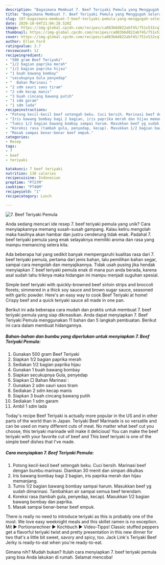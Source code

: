 ```yaml
---
description: "Bagaimana Membuat 7. Beef Teriyaki Pemula yang Menggugah Selera"
title: "Bagaimana Membuat 7. Beef Teriyaki Pemula yang Menggugah Selera"
slug: 197-bagaimana-membuat-7-beef-teriyaki-pemula-yang-menggugah-selera
date: 2020-10-04T21:04:28.520Z
image: https://img-global.cpcdn.com/recipes/ca083b6d822abf45/751x532cq70/7-beef-teriyaki-pemula-foto-resep-utama.jpg
thumbnail: https://img-global.cpcdn.com/recipes/ca083b6d822abf45/751x532cq70/7-beef-teriyaki-pemula-foto-resep-utama.jpg
cover: https://img-global.cpcdn.com/recipes/ca083b6d822abf45/751x532cq70/7-beef-teriyaki-pemula-foto-resep-utama.jpg
author: Ellen Ford
ratingvalue: 3.7
reviewcount: 12
recipeingredient:
- "500 gram Beef Teriyaki"
- "1/2 bagian paprika merah"
- "1/2 bagian paprika hijau"
- "1 buah bawang bombay"
- "secukupnya Gula penyedap"
- "  Bahan Marinasi "
- "2 sdm sauri saos tiram"
- "2 sdm kecap manis"
- "3 buah cincang bawang putih"
- "1 sdm garam"
- "1 sdm lada"
recipeinstructions:
- "Potong kecil-kecil beef setengah beku. Cuci bersih. Marinasi beef dengan bumbu marinasi. Diamkan 30 menit dan simpan dikulkas"
- "Iris bawang bombay bagi 2 bagian, iris paprika merah dan hijau memanjang."
- "Tumis 1/2 bagian bawang bombay sampai harum. Masukkan beef yg sudah dimarinasi. Tambahkan air sampai semua beef terendam."
- "Koreksi rasa (tambah gula, penyedap, kecap). Masukkan 1/2 bagian bawang bombay dan paprika."
- "Masak sampai benar-benar beef empuk."
categories:
- Resep
tags:
- 7
- beef
- teriyaki

katakunci: 7 beef teriyaki 
nutrition: 138 calories
recipecuisine: Indonesian
preptime: "PT27M"
cooktime: "PT40M"
recipeyield: "1"
recipecategory: Lunch

---
```



![7. Beef Teriyaki Pemula](https://img-global.cpcdn.com/recipes/ca083b6d822abf45/751x532cq70/7-beef-teriyaki-pemula-foto-resep-utama.jpg)

Anda sedang mencari ide resep 7. beef teriyaki pemula yang unik? Cara menyiapkannya memang susah-susah gampang. Kalau keliru mengolah maka hasilnya akan hambar dan justru cenderung tidak enak. Padahal 7. beef teriyaki pemula yang enak selayaknya memiliki aroma dan rasa yang mampu memancing selera kita.

Ada beberapa hal yang sedikit banyak mempengaruhi kualitas rasa dari 7. beef teriyaki pemula, pertama dari jenis bahan, lalu pemilihan bahan segar, sampai cara mengolah dan menyajikannya. Tidak usah pusing jika hendak menyiapkan 7. beef teriyaki pemula enak di mana pun anda berada, karena asal sudah tahu triknya maka hidangan ini mampu menjadi suguhan spesial.

Simple beef teriyaki with quickly-browned beef sirloin strips and broccoli florets; simmered in a thick soy sauce and brown sugar sauce, seasoned with garlic powder. Here&#39;s an easy way to cook Beef Teriyaki at home! Crispy beef and a quick teriyaki sauce all made in one pan.


Berikut ini ada beberapa cara mudah dan praktis untuk membuat 7. beef teriyaki pemula yang siap dikreasikan. Anda dapat menyiapkan 7. Beef Teriyaki Pemula menggunakan 11 bahan dan 5 langkah pembuatan. Berikut ini cara dalam membuat hidangannya.

<!--inarticleads1-->

##### Bahan-bahan dan bumbu yang diperlukan untuk menyiapkan 7. Beef Teriyaki Pemula:

1. Gunakan 500 gram Beef Teriyaki
1. Siapkan 1/2 bagian paprika merah
1. Sediakan 1/2 bagian paprika hijau
1. Gunakan 1 buah bawang bombay
1. Siapkan secukupnya Gula, penyedap
1. Siapkan  □ Bahan Marinasi :
1. Gunakan 2 sdm sauri saos tiram
1. Sediakan 2 sdm kecap manis
1. Siapkan 3 buah cincang bawang putih
1. Sediakan 1 sdm garam
1. Ambil 1 sdm lada


Today&#39;s recipe Beef Teriyaki is actually more popular in the US and in other parts of the world than in Japan. Teriyaki Beef Marinade is so versatile and can be used on many different cuts of meat. No matter what beef cut you choose, this teriyaki marinade will make it delicious! You can make the beef teriyaki with your favorite cut of beef and This beef teriyaki is one of the simple beef dishes that I&#39;ve made. 

<!--inarticleads2-->

##### Cara menyiapkan 7. Beef Teriyaki Pemula:

1. Potong kecil-kecil beef setengah beku. Cuci bersih. Marinasi beef dengan bumbu marinasi. Diamkan 30 menit dan simpan dikulkas
1. Iris bawang bombay bagi 2 bagian, iris paprika merah dan hijau memanjang.
1. Tumis 1/2 bagian bawang bombay sampai harum. Masukkan beef yg sudah dimarinasi. Tambahkan air sampai semua beef terendam.
1. Koreksi rasa (tambah gula, penyedap, kecap). Masukkan 1/2 bagian bawang bombay dan paprika.
1. Masak sampai benar-benar beef empuk.


There is really no need to introduce teriyaki as this is probably one of the most. We love easy weeknight meals and this skillet ramen is no exception. Mit ► Portionsrechner ► Kochbuch ► Video-Tipps! Classic stuffed peppers get a flavorful teriyaki twist and pretty presentation in this new dinner for two that&#39;s a little bit sweet, savory and spicy, too. Jack Link&#39;s Teriyaki Beef Jerky is ready-to-eat when you&#39;re ready-to-eat. 

Gimana nih? Mudah bukan? Itulah cara menyiapkan 7. beef teriyaki pemula yang bisa Anda lakukan di rumah. Selamat mencoba!
